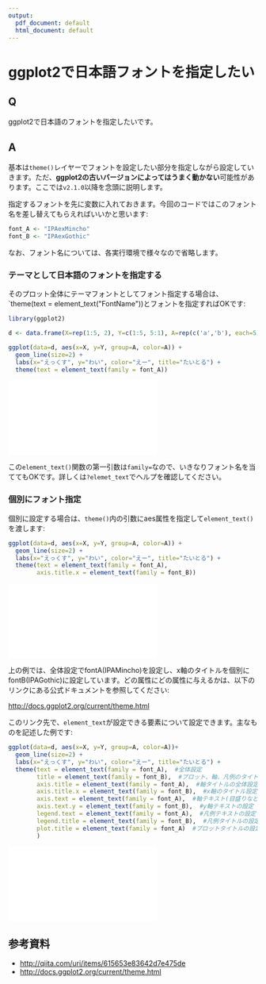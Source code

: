 ```yaml
---
output:
  pdf_document: default
  html_document: default
---
```

# ggplot2で日本語フォントを指定したい




## Q

ggplot2で日本語のフォントを指定したいです。


## A

基本は`theme()`レイヤーでフォントを設定したい部分を指定しながら設定していきます。ただ、**ggplot2の古いバージョンによってはうまく動かない**可能性があります。ここでは`v2.1.0`以降を念頭に説明します。

指定するフォントを先に変数に入れておきます。今回のコードではこのフォント名を差し替えてもらえればいいかと思います:


```r
font_A <- "IPAexMincho"
font_B <- "IPAexGothic"
```

なお、フォント名については、各実行環境で様々なので省略します。

### テーマとして日本語のフォントを指定する

そのプロット全体にテーマフォントとしてフォント指定する場合は、`theme(text = element_text("FontName"))とフォントを指定すればOKです:


```r
library(ggplot2)

d <- data.frame(X=rep(1:5, 2), Y=c(1:5, 5:1), A=rep(c('a','b'), each=5))

ggplot(data=d, aes(x=X, y=Y, group=A, color=A)) +
  geom_line(size=2) +
  labs(x="えっくす", y="わい", color="えー", title="たいとる") + 
  theme(text = element_text(family = font_A))
```

![](03-ggplot2_font_files/figure-epub3/unnamed-chunk-3-1.pdf)<!-- -->

この`element_text()`関数の第一引数は`family=`なので、いきなりフォント名を当ててもOKです。詳しくは`?elemet_text`でヘルプを確認してください。

### 個別にフォント指定

個別に設定する場合は、`theme()`内の引数にaes属性を指定して`element_text()`を渡します:


```r
ggplot(data=d, aes(x=X, y=Y, group=A, color=A)) +
  geom_line(size=2) +
  labs(x="えっくす", y="わい", color="えー", title="たいとる") + 
  theme(text = element_text(family = font_A), 
        axis.title.x = element_text(family = font_B))
```

![](03-ggplot2_font_files/figure-epub3/unnamed-chunk-4-1.pdf)<!-- -->

上の例では、全体設定でfontA(IPAMincho)を設定し、x軸のタイトルを個別にfontB(IPAGothic)に設定しています。どの属性にどの属性に与えるかは、以下のリンクにある公式ドキュメントを参照してください:

http://docs.ggplot2.org/current/theme.html

このリンク先で、`element_text`が設定できる要素について設定できます。主なものを記述した例です:


```r
ggplot(data=d, aes(x=X, y=Y, group=A, color=A))+
  geom_line(size=2) +
  labs(x="えっくす", y="わい", color="えー", title="たいとる") + 
  theme(text = element_text(family = font_A),  #全体設定
        title = element_text(family = font_B),  #プロット、軸、凡例のタイトル全体設定
        axis.title = element_text(family = font_A),  #軸タイトルの全体設定
        axis.title.x = element_text(family = font_B),  #x軸のタイトル設定
        axis.text = element_text(family = font_A),  #軸テキスト(目盛りなど)の全体設定
        axis.text.y = element_text(family = font_B),  #y軸テキストの設定
        legend.text = element_text(family = font_A),  #凡例テキストの設定
        legend.title = element_text(family = font_B),  #凡例タイトルの設定
        plot.title = element_text(family = font_A)  #プロットタイトルの設定
        ) 
```

![](03-ggplot2_font_files/figure-epub3/unnamed-chunk-5-1.pdf)<!-- -->




## 参考資料

- http://qiita.com/uri/items/615653e83642d7e475de
- http://docs.ggplot2.org/current/theme.html
